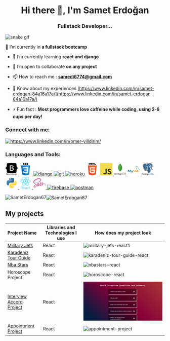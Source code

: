 <h1 align="center">Hi there 👋, I'm Samet Erdoğan</h1>
<h3 align="center">Fullstack Developer...</h3>

![snake gif](https://github.com/SametErdogan67/SametErdogan67/blob/output/github-contribution-grid-snake.svg)

 🔭 I’m currently in **a fullstack bootcamp**

- 🌱 I’m currently learning **react and django**

- 🤝 I’m open to collaborate **on any project**

- 📫 How to reach me : **samedi6774@gmail.com**

- 📄 Know about my experiences [https://www.linkedin.com/in/samet-erdogan-84a16a17a/](https://www.linkedin.com/in/samet-erdogan-84a16a17a/)

- ⚡ Fun fact : **Most programmers love caffeine while coding, using 2-6 cups per day!**

<h3 align="left">Connect with me:</h3>
<p align="left">
<a href="https://linkedin.com/in/https://www.linkedin.com/in/samet-erdogan-84a16a17a/" target="blank"><img align="center" src="https://raw.githubusercontent.com/rahuldkjain/github-profile-readme-generator/master/src/images/icons/Social/linked-in-alt.svg" alt="https://www.linkedin.com/in/omer-yilldirim/" height="30" width="40" /></a>

 
<h3 align="left">Languages and Tools:</h3>
<p align="left"> <a href="https://getbootstrap.com" target="_blank" rel="noreferrer"> <img src="https://raw.githubusercontent.com/devicons/devicon/master/icons/bootstrap/bootstrap-plain-wordmark.svg" alt="bootstrap" width="40" height="40"/> </a> <a href="https://www.w3schools.com/css/" target="_blank" rel="noreferrer"> <img src="https://raw.githubusercontent.com/devicons/devicon/master/icons/css3/css3-original-wordmark.svg" alt="css3" width="40" height="40"/> </a> <a href="https://www.djangoproject.com/" target="_blank" rel="noreferrer"> <img src="https://cdn.worldvectorlogo.com/logos/django.svg" alt="django" width="40" height="40"/> </a> <a href="https://git-scm.com/" target="_blank" rel="noreferrer"> <img src="https://www.vectorlogo.zone/logos/git-scm/git-scm-icon.svg" alt="git" width="40" height="40"/> </a> <a href="https://heroku.com" target="_blank" rel="noreferrer"> <img src="https://www.vectorlogo.zone/logos/heroku/heroku-icon.svg" alt="heroku" width="40" height="40"/> </a> <a href="https://www.w3.org/html/" target="_blank" rel="noreferrer"> <img src="https://raw.githubusercontent.com/devicons/devicon/master/icons/html5/html5-original-wordmark.svg" alt="html5" width="40" height="40"/> </a> <a href="https://developer.mozilla.org/en-US/docs/Web/JavaScript" target="_blank" rel="noreferrer"> <img src="https://raw.githubusercontent.com/devicons/devicon/master/icons/javascript/javascript-original.svg" alt="javascript" width="40" height="40"/> </a> <a href="https://www.mongodb.com/" target="_blank" rel="noreferrer"> <img src="https://raw.githubusercontent.com/devicons/devicon/master/icons/mongodb/mongodb-original-wordmark.svg" alt="mongodb" width="40" height="40"/> </a> <a href="https://www.mysql.com/" target="_blank" rel="noreferrer"> <img src="https://raw.githubusercontent.com/devicons/devicon/master/icons/mysql/mysql-original-wordmark.svg" alt="mysql" width="40" height="40"/> </a> <a href="https://www.postgresql.org" target="_blank" rel="noreferrer"> <img src="https://raw.githubusercontent.com/devicons/devicon/master/icons/postgresql/postgresql-original-wordmark.svg" alt="postgresql" width="40" height="40"/> </a> <a href="https://www.python.org" target="_blank" rel="noreferrer"> <img src="https://raw.githubusercontent.com/devicons/devicon/master/icons/python/python-original.svg" alt="python" width="40" height="40"/> </a> <a href="https://reactjs.org/" target="_blank" rel="noreferrer"> <img src="https://raw.githubusercontent.com/devicons/devicon/master/icons/react/react-original-wordmark.svg" alt="react" width="40" height="40"/> </a> <a href="https://sass-lang.com" target="_blank" rel="noreferrer"> <img src="https://raw.githubusercontent.com/devicons/devicon/master/icons/sass/sass-original.svg" alt="sass" width="40" height="40"/> </a> <a href="https://firebase.google.com/" target="_blank" rel="noreferrer"> <img src="https://www.vectorlogo.zone/logos/firebase/firebase-icon.svg" alt="firebase" width="40" height="40"/> </a> <a href="https://postman.com" target="_blank" rel="noreferrer"> <img src="https://www.vectorlogo.zone/logos/getpostman/getpostman-icon.svg" alt="postman" width="40" height="40"/> </a> </p>



<p><img align="left" src="https://github-readme-stats.vercel.app/api/top-langs?username=SametErdogan67&show_icons=true&locale=en&layout=compact" alt="SametErdogan67" /></p>

<!-- <p>&nbsp;<img align="center" src="https://github-readme-stats.vercel.app/api?username=omeryilldirim&show_icons=true&locale=en" alt="omeryilldirim" /></p> -->

<p><img align="center" src="https://github-readme-streak-stats.herokuapp.com/?user=SametErdogan67&" alt="SametErdogan67" /></p>

## My projects
  Project Name       |Libraries and Technologies I use     |How does my project look   
:-------------------------|-------------------------|-------------------------
[Military Jets](https://military-jets-react.netlify.app//)| React | ![military-jets-react1](https://user-images.githubusercontent.com/81565863/233971137-2ca6239e-149d-4fc1-97bf-f301070b588f.gif)
[Karadeniz Tour Guide](https://tour-project-tau.vercel.app/)| React | ![karadeniz-tour-guide-react](https://user-images.githubusercontent.com/81565863/233977378-fb266b5b-a653-49cf-acca-7e0faa268621.gif)
[Nba Stars](https://nba-stars.vercel.app/)| React | ![nbastars-react](https://github.com/SametErdogan67/nba-stars/blob/main/nbaStars-react.gif)
Horoscope Project| React | ![horoscope-react](https://github.com/SametErdogan67/horoscope-react-sass/blob/main/horoscope-react.gif)
[Interview Accord Project](https://interview-accordion.vercel.app/)| React | ![interview-accord](https://github.com/SametErdogan67/interview-app/blob/main/interview-app-react.gif)
[Appointment Project](https://appointment-project.vercel.app/)| React | ![appointment-project](https://github.com/SametErdogan67/appointment-project/blob/main/appointment-project-react.gif)


